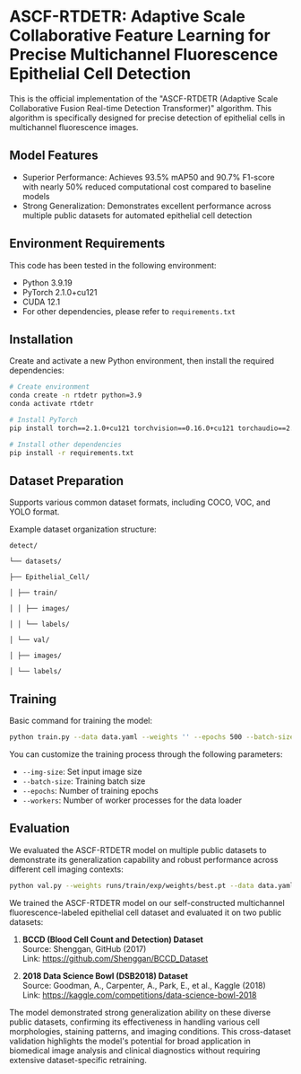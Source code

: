# ASCF-RTDETR: Adaptive Scale Collaborative Feature Learning for Precise Multichannel Fluorescence Epithelial Cell Detection

This is the official implementation of the "ASCF-RTDETR (Adaptive Scale Collaborative Fusion Real-time Detection Transformer)" algorithm. This algorithm is specifically designed for precise detection of epithelial cells in multichannel fluorescence images.

## Model Features

- Superior Performance: Achieves 93.5% mAP50 and 90.7% F1-score with nearly 50% reduced computational cost compared to baseline models
- Strong Generalization: Demonstrates excellent performance across multiple public datasets for automated epithelial cell detection

## Environment Requirements

This code has been tested in the following environment:

- Python 3.9.19
- PyTorch 2.1.0+cu121
- CUDA 12.1
- For other dependencies, please refer to `requirements.txt`

## Installation

Create and activate a new Python environment, then install the required dependencies:

```bash
# Create environment
conda create -n rtdetr python=3.9
conda activate rtdetr

# Install PyTorch
pip install torch==2.1.0+cu121 torchvision==0.16.0+cu121 torchaudio==2.1.0+cu121

# Install other dependencies
pip install -r requirements.txt
```

## Dataset Preparation

Supports various common dataset formats, including COCO, VOC, and YOLO format.

Example dataset organization structure:
```
detect/

└── datasets/

├── Epithelial_Cell/

│ ├── train/

│ │ ├── images/

│ │ └── labels/

│ └── val/

│ ├── images/

│ └── labels/
```

## Training

Basic command for training the model:

```bash
python train.py --data data.yaml --weights '' --epochs 500 --batch-size 16 --device 0,1,2,3
```

You can customize the training process through the following parameters:

- `--img-size`: Set input image size
- `--batch-size`: Training batch size
- `--epochs`: Number of training epochs
- `--workers`: Number of worker processes for the data loader

## Evaluation

We evaluated the ASCF-RTDETR model on multiple public datasets to demonstrate its generalization capability and robust performance across different cell imaging contexts:

```bash
python val.py --weights runs/train/exp/weights/best.pt --data data.yaml --img-size 640
```

We trained the ASCF-RTDETR model on our self-constructed multichannel fluorescence-labeled epithelial cell dataset and evaluated it on two public datasets:

1. **BCCD (Blood Cell Count and Detection) Dataset**  
   Source: Shenggan, GitHub (2017)  
   Link: https://github.com/Shenggan/BCCD_Dataset

2. **2018 Data Science Bowl (DSB2018) Dataset**  
   Source: Goodman, A., Carpenter, A., Park, E., et al., Kaggle (2018)  
   Link: https://kaggle.com/competitions/data-science-bowl-2018

The model demonstrated strong generalization ability on these diverse public datasets, confirming its effectiveness in handling various cell morphologies, staining patterns, and imaging conditions. This cross-dataset validation highlights the model's potential for broad application in biomedical image analysis and clinical diagnostics without requiring extensive dataset-specific retraining.
